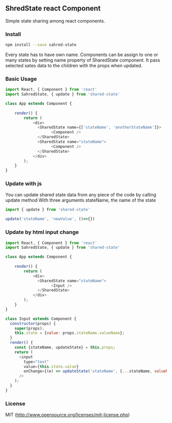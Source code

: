 ## ShredState react Component

Simple state sharing among react components.

### Install

```bash
npm install --save sahred-state
```

Every state has to have own name. 
Components can be assign to one or many states by setting name property of SharedState component.
It pass selected sates data to the children with the props when updated.


### Basic Usage

```javascript
import React, { Component } from 'react'
import SahredState, { update } from 'shared-state'

class App extends Component {
  
    render() {
        return (
            <div>
              <SharedState name={['stateName', 'anotherStateName']}>
                    <Component />
              </SharedState>
              <SharedState name="stateName">
                    <Component />
              </SharedState>
            </div>
        );
    }
}

```

### Update with js

You can update shared state data from any piece of the code by calling update method
With three arguments stateName, the name of the state

```javascript
import { update } from 'shared-state'

update('stateName', 'newValue', ()=>{})

```


### Update by html input change


```javascript
import React, { Component } from 'react'
import SahredState, { update } from 'shared-state'

class App extends Component {
  
    render() {
        return (
            <div>
              <SharedState name="stateName">
                    <Input />
              </SharedState>
            </div>
        );
    }
}

class Input extends Component {
  constructor(props) {
    super(props);
    this.state = {value: props.stateName.valueName};
  }
  render() {
    const {stateName, updateState} = this.props;
    return (
      <input
        type="text"
        value={this.state.value}
        onChange={(e) => updateState('stateName', {...stateName, valueName: e.target.value})}
      />
    );
  }
}
```

### License

MIT (http://www.opensource.org/licenses/mit-license.php)
